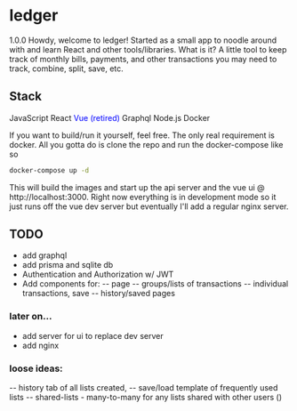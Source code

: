 # ledger

1.0.0
Howdy, welcome to ledger! Started as a small app to noodle around with and learn React and other tools/libraries. What is it? A little tool to keep track of monthly bills, payments, and other transactions you may need to track, combine, split, save, etc.

## Stack
JavaScript
React
<span style="color:blue">Vue (retired)</span>
Graphql
Node.js
Docker

If you want to build/run it yourself, feel free. The only real requirement is docker. All you gotta do is clone the repo and run the docker-compose like so
```bash
docker-compose up -d
```
This will build the images and start up the api server and the vue ui @ http://localhost:3000. Right now everything is in development mode so it just runs off the vue dev server but eventually I'll add a regular nginx server.

## TODO
- add graphql
- add prisma and sqlite db
- Authentication and Authorization w/ JWT
- Add components for:
-- page
-- groups/lists of transactions
-- individual transactions, save
-- history/saved pages

### later on...
- add server for ui to replace dev server
- add nginx

### loose ideas: 
-- history tab of all lists created, 
-- save/load template of frequently used lists
-- shared-lists - many-to-many for any lists shared with other users ()
